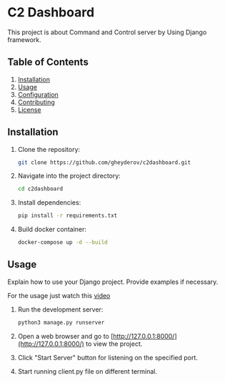 # C2 Dashboard

This project is about Command and Control server by Using Django framework.

## Table of Contents

1. [Installation](#installation)
2. [Usage](#usage)
3. [Configuration](#configuration)
4. [Contributing](#contributing)
5. [License](#license)

## Installation

1. Clone the repository:

    ```bash
    git clone https://github.com/gheyderov/c2dashboard.git
    ```

2. Navigate into the project directory:

    ```bash
    cd c2dashboard
    ```

3. Install dependencies:

    ```bash
    pip install -r requirements.txt
    ```

4. Build docker container:

    ```bash
    docker-compose up -d --build
    ```

## Usage

Explain how to use your Django project. Provide examples if necessary.

For the usage just watch this [video](https://www.awesomescreenshot.com/video/27582945?key=69a8e94579a20e4ea5df60501a9d7d6e)

1. Run the development server:

    ```bash
    python3 manage.py runserver
    ```

2. Open a web browser and go to [http://127.0.0.1:8000/](http://127.0.0.1:8000/) to view the project.

3. Click "Start Server" button for listening on the specified port.

4. Start running client.py file on different terminal.
